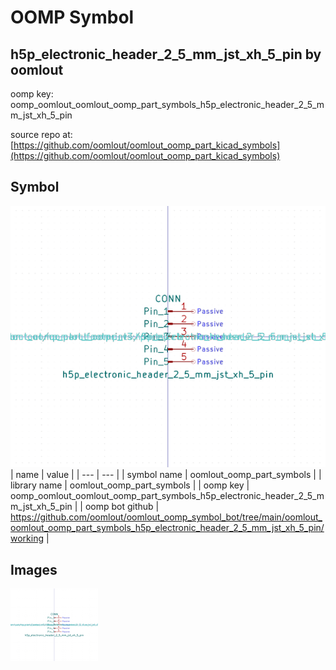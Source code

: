 # OOMP Symbol  
## h5p_electronic_header_2_5_mm_jst_xh_5_pin  by oomlout  
  
oomp key: oomp_oomlout_oomlout_oomp_part_symbols_h5p_electronic_header_2_5_mm_jst_xh_5_pin  
  
source repo at: [https://github.com/oomlout/oomlout_oomp_part_kicad_symbols](https://github.com/oomlout/oomlout_oomp_part_kicad_symbols)  
## Symbol  
  
[![working.png](working_600.png)](working.png)  
| name | value | 
| --- | --- | 
| symbol name | oomlout_oomp_part_symbols | 
| library name | oomlout_oomp_part_symbols | 
| oomp key | oomp_oomlout_oomlout_oomp_part_symbols_h5p_electronic_header_2_5_mm_jst_xh_5_pin | 
| oomp bot github | https://github.com/oomlout/oomlout_oomp_symbol_bot/tree/main/oomlout_oomlout_oomp_part_symbols_h5p_electronic_header_2_5_mm_jst_xh_5_pin/working | 
## Images  
  
[![working.png](working_140.png)](working.png)  
